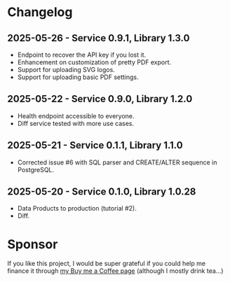 # Changelog

## 2025-05-26 - Service 0.9.1, Library 1.3.0

* Endpoint to recover the API key if you lost it.
* Enhancement on customization of pretty PDF export.
* Support for uploading SVG logos.
* Support for uploading basic PDF settings.

## 2025-05-22 - Service 0.9.0, Library 1.2.0

* Health endpoint accessible to everyone.
* Diff service tested with more use cases.

## 2025-05-21 - Service 0.1.1, Library 1.1.0

* Corrected issue #6 with SQL parser and CREATE/ALTER sequence in PostgreSQL.

## 2025-05-20 - Service 0.1.0, Library 1.0.28

* Data Products to production (tutorial #2).
* Diff.

# Sponsor

If you like this project, I would be super grateful if you could help me finance it through [my Buy me a Coffee page](https://buymeacoffee.com/jgperrin) (although I mostly drink tea...)
